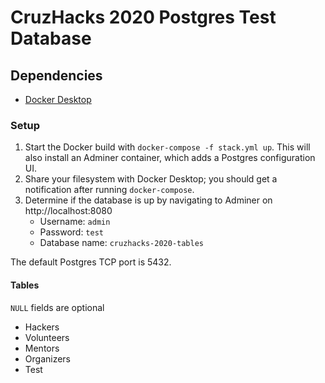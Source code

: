 # CruzHacks 2020 Postgres Test Database

## Dependencies

- [Docker Desktop](https://www.docker.com/products/docker-desktop)

### Setup

1. Start the Docker build with `docker-compose -f stack.yml up`. This will also install an Adminer container, which adds a Postgres configuration UI.
2. Share your filesystem with Docker Desktop; you should get a notification after running `docker-compose`.
3. Determine if the database is up by navigating to Adminer on http://localhost:8080
    - Username: `admin`
    - Password: `test`
    - Database name: `cruzhacks-2020-tables`

The default Postgres TCP port is 5432.

#### Tables

`NULL` fields are optional

- Hackers
- Volunteers
- Mentors
- Organizers
- Test

